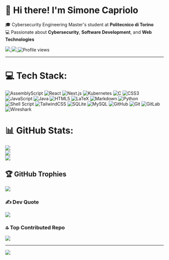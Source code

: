# 👋 Hi there! I'm **Simone Capriolo**

🎓 Cybersecurity Engineering Master's student at **Politecnico di Torino**  
💻 Passionate about **Cybersecurity**, **Software Development**, and **Web Technologies**

<p align="left">
  <a href="https://www.linkedin.com/in/simonecapriolo/" target="_blank">
    <img src="https://img.shields.io/badge/LinkedIn-0077B5?style=for-the-badge&logo=linkedin&logoColor=white" />
  </a>
  <a href="https://github.com/SimoneCapriolo" target="_blank">
    <img src="https://img.shields.io/badge/GitHub-181717?style=for-the-badge&logo=github&logoColor=white" />
  </a>
  <img src="https://komarev.com/ghpvc/?username=SimoneCapriolo&style=for-the-badge&color=brightgreen" alt="Profile views" />
</p>

---


# 💻 Tech Stack:
![AssemblyScript](https://img.shields.io/badge/assembly%20script-%23000000.svg?style=for-the-badge&logo=assemblyscript&logoColor=white) ![React](https://img.shields.io/badge/react-%2320232a.svg?style=for-the-badge&logo=react&logoColor=%2361DAFB) ![Next.js](https://img.shields.io/badge/next.js-%23000000.svg?style=for-the-badge&logo=next.js&logoColor=white) ![Kubernetes](https://img.shields.io/badge/kubernetes-%238DD6F9.svg?style=for-the-badge&logo=kubernetes&logoColor=white) ![C](https://img.shields.io/badge/c-%2300599C.svg?style=for-the-badge&logo=c&logoColor=white) ![CSS3](https://img.shields.io/badge/css3-%231572B6.svg?style=for-the-badge&logo=css3&logoColor=white) ![JavaScript](https://img.shields.io/badge/javascript-%23323330.svg?style=for-the-badge&logo=javascript&logoColor=%23F7DF1E) ![Java](https://img.shields.io/badge/java-%23ED8B00.svg?style=for-the-badge&logo=openjdk&logoColor=white) ![HTML5](https://img.shields.io/badge/html5-%23E34F26.svg?style=for-the-badge&logo=html5&logoColor=white) ![LaTeX](https://img.shields.io/badge/latex-%23008080.svg?style=for-the-badge&logo=latex&logoColor=white) ![Markdown](https://img.shields.io/badge/markdown-%23000000.svg?style=for-the-badge&logo=markdown&logoColor=white) ![Python](https://img.shields.io/badge/python-3670A0?style=for-the-badge&logo=python&logoColor=ffdd54) ![Shell Script](https://img.shields.io/badge/shell_script-%23121011.svg?style=for-the-badge&logo=gnu-bash&logoColor=white) ![TailwindCSS](https://img.shields.io/badge/tailwindcss-%2338B2AC.svg?style=for-the-badge&logo=tailwind-css&logoColor=white) ![SQLite](https://img.shields.io/badge/sqlite-%2307405e.svg?style=for-the-badge&logo=sqlite&logoColor=white) ![MySQL](https://img.shields.io/badge/mysql-4479A1.svg?style=for-the-badge&logo=mysql&logoColor=white)  ![GitHub](https://img.shields.io/badge/github-%23121011.svg?style=for-the-badge&logo=github&logoColor=white) ![Git](https://img.shields.io/badge/git-%23F05033.svg?style=for-the-badge&logo=git&logoColor=white) ![GitLab](https://img.shields.io/badge/gitlab-%23181717.svg?style=for-the-badge&logo=gitlab&logoColor=white)
![Wireshark](https://img.shields.io/badge/wireshark-%2300AEEF.svg?style=for-the-badge&logo=wireshark&logoColor=white)
# 📊 GitHub Stats:
![](https://github-readme-stats.vercel.app/api?username=simolaaaab&theme=dark&hide_border=false&include_all_commits=true&count_private=true)<br/>
![](https://github-readme-streak-stats.herokuapp.com/?user=simolaaaab&theme=dark&hide_border=false)<br/>
![](https://github-readme-stats.vercel.app/api/top-langs/?username=simolaaaab&theme=dark&hide_border=false&include_all_commits=true&count_private=true&layout=compact)<br/>

## 🏆 GitHub Trophies
![](https://github-profile-trophy.vercel.app/?username=simolaaaab&theme=radical&no-frame=false&no-bg=true&margin-w=4)

### ✍️ Dev Quote
![](https://quotes-github-readme.vercel.app/api?type=horizontal&theme=radical)

### 🔝 Top Contributed Repo
![](https://github-contributor-stats.vercel.app/api?username=simolaaaab&limit=5&theme=dark&combine_all_yearly_contributions=true)

---
![](https://komarev.com/ghpvc/?username=simolaaab&color=dc143c)
<!-- Proudly created with GPRM ( https://gprm.itsvg.in ) -->
